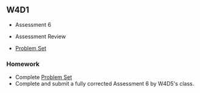 ## W4D1

+ Assessment 6
+ Assessment Review


+ [Problem Set][w4d1-pset]

### Homework

+ Complete [Problem Set][w4d1-pset]
+ Complete and submit a fully corrected Assessment 6 by W4D5's class.


[w4d1-pset]: ./w4d1_pset.zip
[solutions-w4d1]: ./problems/solution.js
